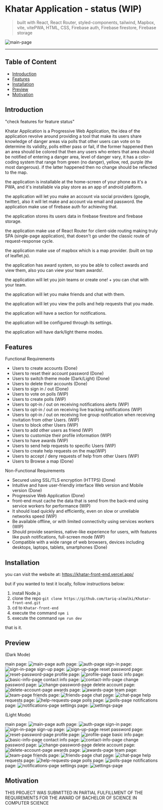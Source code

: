 # Khatar Application - status (WIP)

> built with React, React Router, styled-components, tailwind, Mapbox, vite, vitePWA, HTML, CSS, Firebase auth, Firebase firestore, Firebase storage

![main-page](public/readme-pics/dark-mode/main-page.png)

---

## Table of Content

-   [Introduction](#introduction)
-   [Features](#features)
-   [Installation](#installation)
-   [Preview](#preview)
-   [Motivation](#motivation)

## Introduction

"check features for feature status"

Khatar Application is a Progressive Web Application, the idea of the application revolve around providing a tool that make its users share knowledge of danger areas via polls that other users can vote on to determine its validity, polls either pass or fail, if the former happened then an area should be colored that then any users who enters that area should be notified of entering a danger area, level of danger vary, it has a color-coding system that range from green (no danger), yellow, red, purple (the most dangerous). if the latter happened then no change should be reflected to the map.

the application is installable at the home-screen of your phone as it's a PWA, and it's installable via play store as an app of android platform.

the application will let you make an account via social providers (google, twitter), also it will let make and account via email and password. the application make use of firebase auth for achieving that.

the application stores its users data in firebase firestore and firebase storage.

the application make use of React Router for client-side routing making truly SPA (single-page application), that doesn't go under the classic route of request-response cycle.

the application make use of mapbox which is a map provider. (built on top of leaflet.js).

the application has award system, so you be able to collect awards and view them, also you can view your team awards!.

the application will let you join teams or create one! + you can chat with your team.

the application will let you make friends and chat with them.

the application will let you view the polls and help requests that you made.

the application will have a section for notifications.

the application will be configured through its settings.

the application will have dark/light theme modes.

## Features

Functional Requirements
- Users to create accounts (Done)
- Users to reset their account password (Done)
- Users to switch theme mode (Dark/Light) (Done)
- Users to delete their accounts (Done)
- Users to sign in / out (Done)
- Users to vote on polls (WIP)
- Users to create polls (WIP)
- Users to opt-in / out on receiving notifications alerts (WIP)
- Users to opt-in / out on receiving live tracking notifications (WIP)
- Users to opt-in / out on receiving live group notification when receiving invitation from other Users. (WIP)
- Users to block other Users (WIP)
- Users to add other users as friend (WIP)
- Users to customize their profile information (WIP)
- Users to have awards (WIP)
- Users to send help requests to specific Users (WIP)
- Users to create help requests on the map(WIP)
- Users to accept / deny requests of help from other Users (WIP)
- Users to Browse a map (Done)

Non-Functional Requirements
- Secured using SSL/TLS encryption (HTTPS) (Done)
- Intuitive and have user-friendly interface Web version and Mobile version (Done)
- Progressive Web Application (Done)
- front-end must cache the data that is send from the back-end using service workers for performance (WIP)
- It should load quickly and efficiently, even on slow or unreliable networks speed (WIP)
- Be available offline, or with limited connectivity using services workers (WIP)
- Should provide seamless, native-like experience for users, with features like push notifications, full-screen mode (WIP)
- Compatible with a wide range of web browsers, devices including desktops, laptops, tablets, smartphones (Done)


## Installation

you can visit the website at: https://khatar-front-end.vercel.app/

but if you wanted to test it locally, follow instructions below:

1. install Node.js
2. clone the repo `git clone https://github.com/tariq-almalki/Khatar-front-end.git`
3. cd to `Khatar-front-end`
4. execute the command `npm i`
5. execute the command `npm run dev`

that is it.

## Preview

(Dark Mode)

main page:
![main-page](/public/readme-pics/dark-mode/main-page.png)
auth page:
![auth-page](/public/readme-pics/dark-mode/auth-page.png)
sign-in page:
![sign-in-page](/public/readme-pics/dark-mode/sign-in-page.png)
sign-up page:
![sign-up-page](/public/readme-pics/dark-mode/sign-up-page.png)
reset password page:
![reset-password-page](/public/readme-pics/dark-mode/reset-password-page.png)
profile page:
![profile-page](/public/readme-pics/dark-mode/profile-page.png)
basic info page:
![basic-info-page](/public/readme-pics/dark-mode/basic-info-page.png)
contact info page:
![contact-info-page](/public/readme-pics/dark-mode/contact-info-page.png)
change password page:
![change-password-page](/public/readme-pics/dark-mode/change-password-page.png)
delete account page:
![delete-account-page](/public/readme-pics/dark-mode/delete-account-page.png)
awards page:
![awards-page](/public/readme-pics/dark-mode/awards-page.png)
team page:
![team-page](/public/readme-pics/dark-mode/team-page.png)
friends page:
![friends-page](/public/readme-pics/dark-mode/friends-page.png)
chat page:
![chat-page](/public/readme-pics/dark-mode/chat-page.png)
help requests page:
![help-requests-page](/public/readme-pics/dark-mode/help-requests-page.png)
polls page:
![polls-page](/public/readme-pics/dark-mode/polls-page.png)
notifications page:
![notifications-page](/public/readme-pics/dark-mode/notifications-page.png)
settings page:
![settings-page](/public/readme-pics/dark-mode/settings-page.png)

(Light Mode)

main page:
![main-page](/public/readme-pics/light-mode/main-page.png)
auth page:
![auth-page](/public/readme-pics/light-mode/auth-page.png)
sign-in page:
![sign-in-page](/public/readme-pics/light-mode/sign-in-page.png)
sign-up page:
![sign-up-page](/public/readme-pics/light-mode/sign-up-page.png)
reset password page:
![reset-password-page](/public/readme-pics/light-mode/reset-password-page.png)
profile page:
![profile-page](/public/readme-pics/light-mode/profile-page.png)
basic info page:
![basic-info-page](/public/readme-pics/light-mode/basic-info-page.png)
contact info page:
![contact-info-page](/public/readme-pics/light-mode/contact-info-page.png)
change password page:
![change-password-page](/public/readme-pics/light-mode/change-password-page.png)
delete account page:
![delete-account-page](/public/readme-pics/light-mode/delete-account-page.png)
awards page:
![awards-page](/public/readme-pics/light-mode/awards-page.png)
team page:
![team-page](/public/readme-pics/light-mode/team-page.png)
friends page:
![friends-page](/public/readme-pics/light-mode/friends-page.png)
chat page:
![chat-page](/public/readme-pics/light-mode/chat-page.png)
help requests page:
![help-requests-page](/public/readme-pics/light-mode/help-requests-page.png)
polls page:
![polls-page](/public/readme-pics/light-mode/polls-page.png)
notifications page:
![notifications-page](/public/readme-pics/light-mode/notifications-page.png)
settings page:
![settings-page](/public/readme-pics/light-mode/settings-page.png)

## Motivation

THIS PROJECT WAS SUBMITTED IN PARTIAL FULFILLMENT OF THE REQUIREMENTS FOR THE AWARD OF BACHELOR OF SCIENCE IN COMPUTER SCIENCE 
